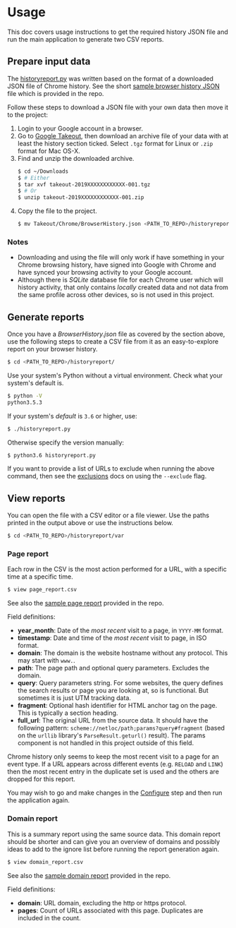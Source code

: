 # Usage

This doc covers usage instructions to get the required history JSON file and run the main application to generate two CSV reports.


## Prepare input data

The [historyreport.py](/historyreport/historyreport.py) was written based on the format of a downloaded JSON file of Chrome history. See the short [sample browser history JSON](/historyreport/var/samples/BrowserHistory.json) file which is provided in the repo.

Follow these steps to download a JSON file with your own data then move it to the project:

1. Login to your Google account in a browser.
2. Go to [Google Takeout](https://takeout.google.com/settings/takeout), then download an archive file of your data with at least the history section ticked. Select `.tgz` format for Linux or `.zip` format for Mac OS-X.
3. Find and unzip the downloaded archive.
    ```bash
    $ cd ~/Downloads
    $ # Either
    $ tar xvf takeout-2019XXXXXXXXXXXX-001.tgz
    $ # Or
    $ unzip takeout-2019XXXXXXXXXXXX-001.zip
    ```
4. Copy the file to the project.
    ```bash
    $ mv Takeout/Chrome/BrowserHistory.json <PATH_TO_REPO>/historyreport/var/
    ```

### Notes

- Downloading and using the file will only work if have something in your Chrome browsing history, have signed into Google with Chrome and have synced your browsing activity to your Google account.
- Although there is _SQLite_ database file for each Chrome user which will history activity, that only contains _locally_ created data and not data from the same profile across other devices, so is not used in this project.


## Generate reports

Once you have a _BrowserHistory.json_ file as covered by the section above, use the following steps to create a CSV file from it as an easy-to-explore report on your browser history.

```bash
$ cd <PATH_TO_REPO>/historyreport/
```

Use your system's Python without a virtual environment. Check what your system's default is.

```bash
$ python -V
python3.5.3
```

If your system's _default_ is `3.6` or higher, use:

```bash
$ ./historyreport.py
```

Otherwise specify the version manually:

```bash
$ python3.6 historyreport.py
```

If you want to provide a list of URLs to exclude when running the above command, then see the [exclusions](exclusions.md) docs on using the `--exclude` flag.


## View reports

You can open the file with a CSV editor or a file viewer. Use the paths printed in the output above or use the instructions below.


```bash
$ cd <PATH_TO_REPO>/historyreport/var
```

### Page report

Each row in the CSV is the most action performed for a URL, with a specific time at a specific time.

```bash
$ view page_report.csv
```

See also the [sample page report](/historyreport/var/samples/page_report.csv) provided in the repo.

Field definitions:

- **year_month**: Date of the _most recent_ visit to a page, in `YYYY-MM` format.
- **timestamp**: Date and time of the _most recent_ visit to page, in ISO format.
- **domain**: The domain is the website hostname without any protocol. This may start with `www.`.
- **path**: The page path and optional query parameters. Excludes the domain.
- **query**: Query parameters string.  For some websites, the query defines the search results or page you are looking at, so is functional. But sometimes it is just UTM tracking data.
- **fragment**: Optional hash identifier for HTML anchor tag on the page. This is typically a section heading.
- **full_url**: The original URL from the source data. It should have the following pattern: `scheme://netloc/path;params?query#fragment` (based on the `urllib` library's `ParseResult.geturl()` result). The params component is not handled in this project outside of this field.


Chrome history only seems to keep the most recent visit to a page for an event type. If a URL appears across different events (e.g. `RELOAD` and `LINK`) then the most recent entry in the duplicate set is used and the others are dropped for this report.

You may wish to go and make changes in the [Configure](installation.md#configure) step and then run the application again.


### Domain report


This is a summary report using the same source data. This domain report should be shorter and can give you an overview of domains and possibly ideas to add to the ignore list before running the report generation again.


```bash
$ view domain_report.csv
```

See also the [sample domain report](/historyreport/var/samples/domain_report.csv) provided in the repo.

Field definitions:

- **domain**: URL domain, excluding the http or https protocol.
- **pages**: Count of URLs associated with this page. Duplicates are included in the count.
